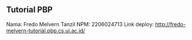 ## Tutorial PBP
Nama: Fredo Melvern Tanzil
NPM: 2206024713
Link deploy: http://fredo-melvern-tutorial.pbp.cs.ui.ac.id/